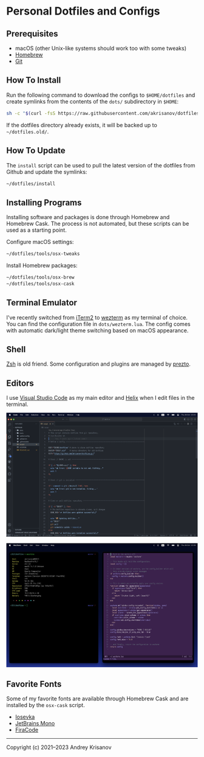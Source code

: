 # Personal Dotfiles and Configs

## Prerequisites

- macOS (other Unix-like systems should work too with some tweaks)
- [Homebrew](https://brew.sh/)
- [Git](https://git-scm.com/)

## How To Install

Run the following command to download the configs to `$HOME/dotfiles` and create symlinks
from the contents of the `dots/` subdirectory in `$HOME`:

```bash
sh -c "$(curl -fsS https://raw.githubusercontent.com/akrisanov/dotfiles/master/install)"
```

If the dotfiles directory already exists, it will be backed up to `~/dotfiles.old/`.

## How To Update

The `install` script can be used to pull the latest version of the dotfiles from Github and update the symlinks:

```bash
~/dotfiles/install
```

## Installing Programs

Installing software and packages is done through Homebrew and Homebrew Cask.
The process is not automated, but these scripts can be used as a starting point.

Configure macOS settings:

```bash
~/dotfiles/tools/osx-tweaks
```

Install Homebrew packages:

```bash
~/dotfiles/tools/osx-brew
~/dotfiles/tools/osx-cask
```

## Terminal Emulator

I've recently switched from [iTerm2](https://iterm2.com/) to [wezterm](https://wezfurlong.org/wezterm/)
as my terminal of choice. You can find the configuration file in `dots/wezterm.lua`.
The config comes with automatic dark/light theme switching based on macOS appearance.

## Shell

[Zsh](https://www.zsh.org/) is old friend. Some configuration and plugins are managed by
[prezto](https://github.com/sorin-ionescu/prezto).

## Editors

I use [Visual Studio Code](https://code.visualstudio.com/) as my main editor and [Helix](https://helix-editor.com/)
when I edit files in the terminal.

![Visual Studio Code](vscode.png)

![Wezterm and Helix](wezterm-helix.png)

## Favorite Fonts

Some of my favorite fonts are available through Homebrew Cask and are installed by the `osx-cask` script.

- [Iosevka](https://github.com/be5invis/Iosevka)
- [JetBrains Mono](https://github.com/JetBrains/JetBrainsMono)
- [FiraCode](https://github.com/tonsky/FiraCodes)

---

Copyright (c) 2021–2023 Andrey Krisanov
